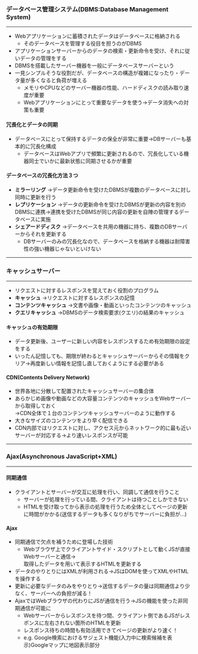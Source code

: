 ### データベース管理システム(DBMS:Database Management System)
***
- Webアプリケーションに蓄積されたデータはデータベースに格納される
  - そのデータベースを管理する役目を担うのがDBMS
- アプリケーションサーバーからのデータの検索・更新命令を受け、それに従いデータの管理をする
- DBMSを搭載したサーバー機器を一般にデータべースサーバーという
- 一見シンプルそうな役割だが、データベースの構造が複雑になったり・データ量が多くなると負荷が増える
  - メモリやCPUなどのサーバー機器の性能、ハードディスクの読み取り速度が重要
  - Webアプリケーションにとって重要なデータを使う→データ消失への対策も重要
#### 冗長化とデータの同期
- データベースにとって保持するデータの保全が非常に重要→DBサーバーも基本的に冗長化構成
  - データベースはWebアプリで頻繁に更新されるので、冗長化している機器同士でいかに最新状態に同期させるかが重要
#### データベースの冗長化方法３つ
- __ミラーリング__ →データ更新命令を受けたDBMSが複数のデータベースに対し同時に更新を行う
- __レプリケーション__ →データの更新命令を受けたDBMSが更新の内容を別のDBMSに連携→連携を受けたDBMSが同じ内容の更新を自陣の管理するデータベースに実施
- __シェアードディスク__ →データベースを共用の機器に持ち、複数のDBサーバーからそれを更新する
  - DBサーバーのみの冗長化なので、データベースを格納する機器は耐障害性の強い機器じゃないといけない
***
### キャッシュサーバー
***
- リクエストに対するレスポンスを覚えておく役割のプログラム
- __キャッシュ__ →リクエストに対するレスポンスの記憶
- __コンテンツキャッシュ__ →文書や画像・動画といったコンテンツのキャッシュ
- __クエリキャッシュ__ →DBMSのデータ検索要求(クエリ)の結果のキャッシュ
#### キャッシュの有効期限
- データ更新後、ユーザーに新しい内容をレスポンスするため有効期限の設定をする
- いったん記憶しても、期限が終わるとキャッシュサーバーからその情報をクリア→再度新しい情報を記憶し直しておくようにする必要がある
#### CDN(Contents Delivery Network)
- 世界各地に分散して配置されたキャッシュサーバーの集合体
- あらかじめ画像や動画などの大容量コンテンツのキャッシュをWebサーバーから取得しておく  
→CDN全体で１台のコンテンツキャッシュサーバーのように動作する
- 大きなサイズのコンテンツをより早く配信できる
- CDN内部ではリクエストに対し、アクセス元からネットワーク的に最も近いサーバーが対応する→より速いレスポンスが可能
***
### Ajax(Asynchronous JavaScript+XML)
***
#### 同期通信
- クライアントとサーバーが交互に処理を行い、同調して通信を行うこと
  - サーバーが処理を行っている間、クライアントは待つことしかできない
  - HTMLを受け取ってから表示の処理を行うため全体としてページの更新に時間がかかる(送信するデータも多くなりがちでサーバーに負担が…)
#### Ajax
- 同期通信で欠点を補うために登場した技術
  - Webブラウザ上でクライアントサイド・スクリプトとして動くJSが直接Webサーバーと通信→  
  取得したデータを用いて表示するHTMLを更新する
- データのやりとりにはXMLが利用される→JSはDOMを使ってXMLやHTMLを操作する
- 更新に必要なデータのみをやりとり→送信するデータの量は同期通信より少なく、サーバーへの負担が減る！
- AjaxではWebブラウザの代わりにJSが通信を行う→JSの機能を使った非同期通信が可能に
  - Webサーバーからレスポンスを待つ間、クライアント側であるJSがレスポンスに左右されない箇所のHTMLを更新
  - レスポンス待ちの時間も有効活用できてページの更新がより速く！
  - e.g. Google検索におけるサジェスト機能(入力中に検索候補を表示)Googleマップに地図表示部分



